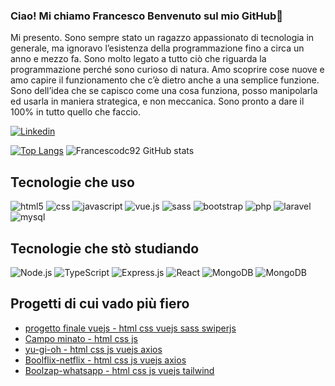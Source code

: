 ### Ciao! Mi chiamo Francesco Benvenuto sul mio GitHub👋
<div>
 Mi presento. Sono sempre stato un ragazzo appassionato di tecnologia in generale, ma ignoravo l’esistenza della programmazione fino a circa un anno e mezzo fa. Sono molto legato a tutto ciò che riguarda la programmazione perché sono curioso di natura. Amo scoprire cose nuove e amo capire il funzionamento che c’è dietro anche a una semplice funzione. Sono dell’idea che se capisco come una cosa funziona, posso manipolarla ed usarla in maniera strategica, e non meccanica. Sono pronto a dare il 100% in tutto quello che faccio.
 
</div>

[![Linkedin](https://img.shields.io/badge/LinkedIn-0077B5?style=for-the-badge&logo=linkedin&logoColor=white)](https://www.linkedin.com/in/francesco-dicorpo/)

[![Top Langs](https://github-readme-stats.vercel.app/api/top-langs/?username=Francescodc92)](https://github.com/anuraghazra/github-readme-stats)
![Francescodc92 GitHub stats](https://github-readme-stats.vercel.app/api?username=Francescodc92&show_icons=true&theme=dracula)

## Tecnologie che uso 
<div>
  <img alt="html5" src="https://img.shields.io/badge/HTML5-E34F26?style=for-the-badge&logo=html5&logoColor=white"/>
  <img alt="css" src="https://img.shields.io/badge/CSS-239120?&style=for-the-badge&logo=css3&logoColor=white"/>
  <img alt="javascript" src="https://img.shields.io/badge/JavaScript-F7DF1E?style=for-the-badge&logo=javascript&logoColor=black"/>
  <img alt="vue.js" src="https://img.shields.io/badge/Vue.js-35495E?style=for-the-badge&logo=vue.js&logoColor=4FC08D"/>
  <img alt="sass" src="https://img.shields.io/badge/Sass-CC6699?style=for-the-badge&logo=sass&logoColor=white"/>
  <img alt="bootstrap" src="https://img.shields.io/badge/Bootstrap-563D7C?style=for-the-badge&logo=bootstrap&logoColor=white"/>
  <img alt="php" src="https://img.shields.io/badge/PHP-777BB4?style=for-the-badge&logo=php&logoColor=white"/>
  <img alt="laravel" src="https://img.shields.io/badge/Laravel-FF2D20?style=for-the-badge&logo=laravel&logoColor=white"/>
  <img alt="mysql" src="https://img.shields.io/badge/MySQL-00000F?style=for-the-badge&logo=mysql&logoColor=white"/>
</div>

## Tecnologie che stò studiando
<div>
  <img src="https://img.shields.io/badge/node.js-%2343853d.svg?logo=node.js&logoColor=white&style=for-the-badge" alt="Node.js" />
  <img src="https://img.shields.io/badge/typescript-%23007acc.svg?logo=typescript&logoColor=white&style=for-the-badge" alt="TypeScript" />
  <img src="https://img.shields.io/badge/express.js-%23000000.svg?logo=express&logoColor=white&style=for-the-badge" alt="Express.js" />
  <img src="https://img.shields.io/badge/react-%2320232a.svg?logo=react&logoColor=%2361dafb&style=for-the-badge" alt="React" />
  <img src="https://img.shields.io/badge/mongodb-%234ea94b.svg?logo=mongodb&logoColor=white&style=for-the-badge" alt="MongoDB" />
 <img src="[https://img.shields.io/badge/mongodb-%234ea94b.svg?logo=mongodb&logoColor=white&style=for-the-badge](https://img.shields.io/badge/docker-%230db7ed.svg?style=for-the-badge&logo=docker&logoColor=white)" alt="MongoDB" />
   
</div>

## Progetti di cui vado più fiero
- [progetto finale vuejs - html css vuejs sass swiperjs](https://github.com/Francescodc92/proj-html-vuejs)
- [Campo minato - html css js](https://github.com/Francescodc92/js-campominato-dom)
- [yu-gi-oh - html css js vuejs axios](https://github.com/Francescodc92/vite-yu-gi-oh)
- [Boolflix-netflix - html css js vuejs axios](https://github.com/Francescodc92/vite-boolflix)
- [Boolzap-whatsapp - html css js vuejs tailwind](https://github.com/Francescodc92/vue-boolzapp)

